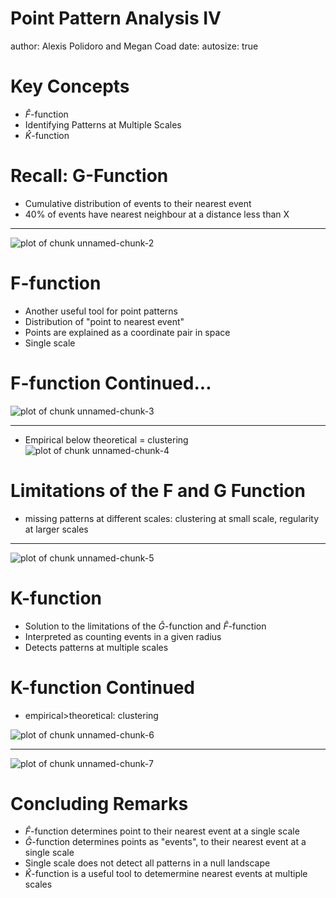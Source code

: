 <!---
Reflection: I am happy with this weeks presentation delivery. Students seemed to grasp the differenence between the K and F-functions, and how K acts as a viable solution to the limitations of single-scale functions. However, after the mini lecture presentation and students were working on their activity, there was a great deal of confusion with students in terms of interpreting the difference between F, G, and K. (for exmample, G and K are the same interpretation, F is different). It would be great if an example from the activity could be added into the mini lecture presentation so students will have a better understanding of the functions prior to answering the questions with their peers. It should be clarified in the future that there are similarities between functions and differences as well.
Additionally, it should be clarified how F and G are different, through nearest neighbour or empty space analysis. 
--->

Point Pattern Analysis IV
========================================================
author: Alexis Polidoro and Megan Coad 
date: 
autosize: true

Key Concepts
========================================================

- $\hat{F}$-function
- Identifying Patterns at Multiple Scales
- $\hat{K}$-function 



Recall: G-Function
========================================================

- Cumulative distribution of events to their nearest event
- 40% of events have nearest neighbour at a distance less than X 

***

![plot of chunk unnamed-chunk-2](14-Point-Pattern-Analysis-IV-Slides-figure/unnamed-chunk-2-1.png)

F-function
========================================================
- Another useful tool for point patterns
- Distribution of "point to nearest event" 
- Points are explained as a coordinate pair in space
- Single scale 

F-function Continued...
========================================================

![plot of chunk unnamed-chunk-3](14-Point-Pattern-Analysis-IV-Slides-figure/unnamed-chunk-3-1.png)

***
- Empirical below theoretical = clustering
![plot of chunk unnamed-chunk-4](14-Point-Pattern-Analysis-IV-Slides-figure/unnamed-chunk-4-1.png)


Limitations of the F and G Function
========================================================


- missing patterns at different scales: clustering at small scale, regularity at larger scales

***

![plot of chunk unnamed-chunk-5](14-Point-Pattern-Analysis-IV-Slides-figure/unnamed-chunk-5-1.png)

K-function
========================================================
- Solution to the limitations of the  $\hat{G}$-function and $\hat{F}$-function 
- Interpreted as counting events in a given radius
- Detects patterns at multiple scales


K-function Continued
========================================================
- empirical>theoretical: clustering 

![plot of chunk unnamed-chunk-6](14-Point-Pattern-Analysis-IV-Slides-figure/unnamed-chunk-6-1.png)

***

![plot of chunk unnamed-chunk-7](14-Point-Pattern-Analysis-IV-Slides-figure/unnamed-chunk-7-1.png)

Concluding Remarks
========================================================
- $\hat{F}$-function determines point to their nearest event at a single scale 
- $\hat{G}$-function determines points as "events", to their nearest event at a single scale 
- Single scale does not detect all patterns in a null landscape 
- $\hat{K}$-function  is a useful tool to detemermine nearest events at multiple scales
